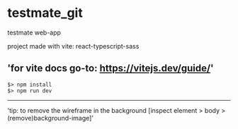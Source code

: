 # testmate_git

testmate web-app

project made with vite: react-typescript-sass

'for vite docs go-to: https://vitejs.dev/guide/'
-------------------------------------------------
```
$> npm install
$> npm run dev
```

-------------------------------------------------

'tip: to remove the wireframe in the background [inspect element > body > (remove)background-image]'
